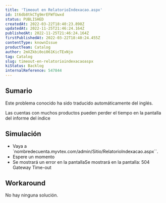```yaml
---
title: 'Timeout en RelatorioIndexacao.aspx'
id: 1t6db8tkCTg9mrEFWfUwxd
status: PUBLISHED
createdAt: 2022-03-22T18:40:23.898Z
updatedAt: 2022-11-25T21:46:24.164Z
publishedAt: 2022-11-25T21:46:24.164Z
firstPublishedAt: 2022-03-22T18:40:24.455Z
contentType: knownIssue
productTeam: Catalog
author: 2mXZkbi0oi061KicTExNjo
tag: Catalog
slug: timeout-en-relatorioindexacaoaspx
kiStatus: Backlog
internalReference: 547844
---
```


## Sumario

<div class="alert alert-info">
  <p>Este problema conocido ha sido traducido automáticamente del inglés.</p>
</div>


Las cuentas con muchos productos pueden perder el tiempo en la pantalla del informe del índice



## Simulación



- Vaya a `nombredecuenta.myvtex.com/admin/Sitio/RelatorioIndexacao.aspx``.
- Espere un momento
- Se mostrará un error en la pantallaSe mostrará en la pantalla: 504 Gateway Time-out



## Workaround


No hay ninguna solución.

